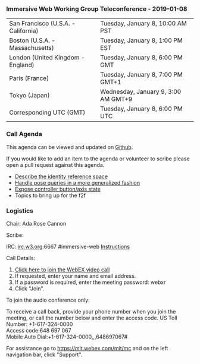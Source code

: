 
### Immersive Web Working Group Teleconference - 2019-01-08

<table>
<tr><td> San Francisco (U.S.A. - California) <td> Tuesday, January 8, 10:00 AM PST
<tr><td> Boston (U.S.A. - Massachusetts) <td> Tuesday, January 8, 1:00 PM EST
<tr><td> London (United Kingdom - England) <td> Tuesday, January 8, 6:00 PM GMT
<tr><td> Paris (France) <td> Tuesday, January 8, 7:00 PM GMT+1
<tr><td> Tokyo (Japan) <td> Wednesday, January 9, 3:00 AM GMT+9
<tr><td> Corresponding UTC (GMT) <td> Tuesday, January 8, 6:00 PM UTC
</table>

### Call Agenda

This agenda can be viewed and updated on [Github](https://github.com/immersive-web/administrivia/blob/master/meetings/wg/2019-01-08-Immersive_Web_Working_Group_Teleconference-agenda.md).

If you would like to add an item to the agenda or volunteer to scribe please open a pull request against this agenda.

* [Describe the identity reference space](https://github.com/immersive-web/webxr/pull/459)
* [Handle pose queries in a more generalized fashion](https://github.com/immersive-web/webxr/pull/460)
* [Expose controller button/axis state](https://github.com/immersive-web/webxr/pull/462)
* Topics to bring up for the f2f

### Logistics

Chair: Ada Rose Cannon

Scribe:

IRC: [irc.w3.org](http://irc.w3.org/):6667 #immersive-web [Instructions](https://github.com/immersive-web/administrivia/blob/master/IRC.md)

Call Details:

1. [Click here to join the WebEX video call](https://mit.webex.com/mit/j.php?MTID=mfb8383ef0796cd6999844e1626d7fee6)
2. If requested, enter your name and email address.
3. If a password is required, enter the meeting password: webxr
4. Click "Join".

To join the audio conference only: 

To receive a call back, provide your phone number when you join the meeting, or call the number below and enter the access code.
US Toll Number: +1-617-324-0000  
Access code:648 697 067  
Mobile Auto Dial:+1-617-324-0000,,,648697067#

For assistance go to https://mit.webex.com/mit/mc  and on the left navigation bar, click "Support".
          

